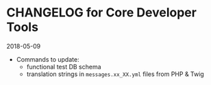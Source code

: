 CHANGELOG for Core Developer Tools
==================================

2018-05-09

* Commands to update:
  * functional test DB schema
  * translation strings in `messages.xx_XX.yml` files from PHP & Twig 
